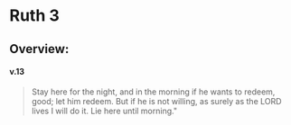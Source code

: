 # Ruth 3

## Overview:


#### v.13
>Stay here for the night, and in the morning if he wants to redeem, good; let him redeem. But if he is not willing, as surely as the LORD lives I will do it. Lie here until morning."


